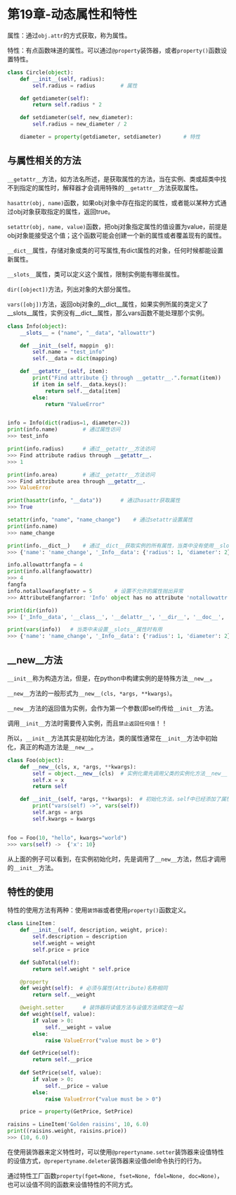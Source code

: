 # 第19章-动态属性和特性

属性：通过`obj.attr`的方式获取，称为属性。

特性：有点函数味道的属性。可以通过`@property`装饰器，或者`property()`函数设置特性。

```python
class Circle(object):
    def __init__(self, radius):
        self.radius = radius        # 属性

    def getdiameter(self):
        return self.radius * 2

    def setdiameter(self, new_diameter):
        self.radius = new_diameter / 2

    diameter = property(getdiameter, setdiameter)       # 特性
```

## 与属性相关的方法

`__getattr__`方法，如方法名所述，是获取属性的方法，当在实例、类或超类中找不到指定的属性时，解释器才会调用特殊的`__getattr__`方法获取属性。

`hasattr(obj, name)`函数，如果obj对象中存在指定的属性，或者能以某种方式通过obj对象获取指定的属性，返回true。

`setattr(obj, name, value)`函数，把obj对象指定属性的值设置为value，前提是obj对象能接受这个值；这个函数可能会创建一个新的属性或者覆盖现有的属性。

`__dict__`属性，存储对象或类的可写属性,有dict属性的对象，任何时候都能设置新属性。

`__slots__`属性，类可以定义这个属性，限制实例能有哪些属性。

`dir([object])`方法，列出对象的大部分属性。

`vars([obj])`方法，返回obj对象的__dict__属性，如果实例所属的类定义了__slots__属性，实例没有__dict__属性，那么vars函数不能处理那个实例。

```python
class Info(object):
    __slots__ = ("name", "__data", "allowattr")

    def __init__(self, mappin  g):
        self.name = "test_info"
        self.__data = dict(mapping)

    def __getattr__(self, item):
        print("Find attribute {} through __getattr__.".format(item))
        if item in self.__data.keys():
            return self.__data[item]
        else:
            return "ValueError"


info = Info(dict(radius=1, diameter=2))
print(info.name)        # 通过属性访问
>>> test_info

print(info.radius)      # 通过__getattr__方法访问
>>> Find attribute radius through __getattr__. 
>>> 1

print(info.area)        # 通过__getattr__方法访问
>>> Find attribute area through __getattr__. 
>>> ValueError

print(hasattr(info, "__data"))      # 通过hasattr获取属性
>>> True

setattr(info, "name", "name_change")    # 通过setattr设置属性
print(info.name)
>>> name_change

print(info.__dict__)    # 通过__dict__获取实例的所有属性，当类中没有使用__slots__方法时可用！
>>> {'name': 'name_change', '_Info__data': {'radius': 1, 'diameter': 2}}

info.allowattrfangfa = 4
print(info.allfangfaowattr)
>>> 4
fangfa
info.notallowafangfattr = 5       # 设置不允许的属性抛出异常
>>> AttributeEfangfarror: 'Info' object has no attribute 'notallowattr'

print(dir(info))
>>> ['_Info__data', '__class__', '__delattr__', '__dir__', '__doc__', '__eq__', '__format__', '__ge__', '__getattr__', '__getattribute__', '__gt__', '__hash__', '__init__', '__init_subclass__', '__le__', '__lt__', '__module__', '__ne__', '__new__', '__reduce__', '__reduce_ex__', '__repr__', '__setattr__', '__sizeof__', '__slots__', '__str__', '__subclasshook__', 'allowattr', 'name']

print(vars(info))   # 当类中未设置__slots__属性时有用
>>> {'name': 'name_change', '_Info__data': {'radius': 1, 'diameter': 2}, 'allowattr': 4, 'notallowattr': 5}
```

## __new__方法

`__init__`称为构造方法，但是，在python中构建实例的是特殊方法`__new__`。

`__new__`方法的一般形式为`__new__(cls, *args, **kwargs)`。

`__new__`方法的返回值为实例，会作为第一个参数(即self)传给`__init__`方法。

调用`__init__`方法时需要传入实例，而且`禁止返回任何值`！！

所以，`__init__`方法其实是初始化方法，类的属性通常在`__init__`方法中初始化，真正的构造方法是`__new__`。

```python
class Foo(object):
    def __new__(cls, x, *args, **kwargs):
        self = object.__new__(cls)  # 实例化需先调用父类的实例化方法__new__
        self.x = x
        return self

    def __init__(self, *args, **kwargs):  # 初始化方法，self中已经添加了属性x
        print("vars(self) ->", vars(self))
        self.args = args
        self.kwargs = kwargs


foo = Foo(10, "hello", kwargs="world")
>>> vars(self) ->  {'x': 10}
```

从上面的例子可以看到，在实例初始化时，先是调用了`__new__`方法，然后才调用的`__init__`方法。

## 特性的使用

特性的使用方法有两种：使用`装饰器`或者使用`property()`函数定义。

```python
class LineItem：  
    def __init__(self, description, weight, price):
        self.description = description
        self.weight = weight
        self.price = price

    def SubTotal(self):
        return self.weight * self.price

    @property
    def weight(self):  # 必须与属性(Attribute)名称相同
        return self.__weight

    @weight.setter      # 装饰器将读值方法与设值方法绑定在一起
    def weight(self, value):
        if value > 0:
            self.__weight = value
        else:
            raise ValueError("value must be > 0")

    def GetPrice(self):
        return self.__price
    
    def SetPrice(self, value):
        if value > 0:
            self.__price = value
        else:
            raise ValueError("value must be > 0")

    price = property(GetPrice, SetPrice)

raisins = LineItem('Golden raisins', 10, 6.0)
print((raisins.weight, raisins.price))
>>> (10, 6.0)
```

在使用装饰器来定义特性时，可以使用`@prepertyname.setter`装饰器来设值特性的设值方式，`@prepertyname.deleter`装饰器来设值del命令执行的行为。

通过特性工厂函数`property(fget=None, fset=None, fdel=None, doc=None)`，也可以设值不同的函数来设值特性的不同方式。

